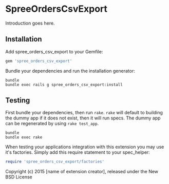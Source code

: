 SpreeOrdersCsvExport
====================

Introduction goes here.

Installation
------------

Add spree_orders_csv_export to your Gemfile:

```ruby
gem 'spree_orders_csv_export'
```

Bundle your dependencies and run the installation generator:

```shell
bundle
bundle exec rails g spree_orders_csv_export:install
```

Testing
-------

First bundle your dependencies, then run `rake`. `rake` will default to building the dummy app if it does not exist, then it will run specs. The dummy app can be regenerated by using `rake test_app`.

```shell
bundle
bundle exec rake
```

When testing your applications integration with this extension you may use it's factories.
Simply add this require statement to your spec_helper:

```ruby
require 'spree_orders_csv_export/factories'
```

Copyright (c) 2015 [name of extension creator], released under the New BSD License
